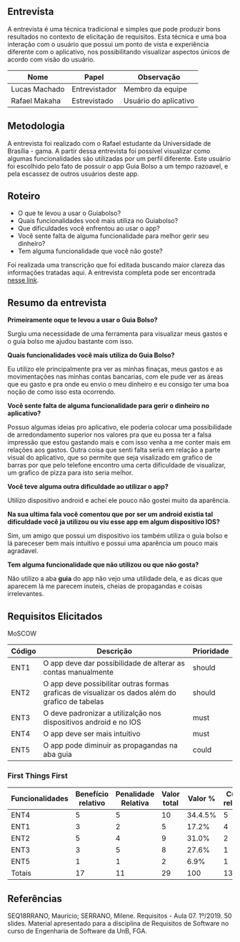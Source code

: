 ## Entrevista

A entrevista é uma técnica tradicional e simples que pode produzir bons resultados no contexto de elicitação de requisitos. Esta técnica e uma boa interação com o usuário que possui um ponto de vista e experiência diferente com o aplicativo, nos possibilitando visualizar aspectos únicos de acordo com visão do usuário.

|Nome|Papel|Observação|
|--|--|--|
|Lucas Machado|Entrevistador|Membro da equipe|
|Rafael Makaha|Estrevistado|Usuário do aplicativo|

## Metodologia

A entrevista foi realizado com o Rafael estudante da Universidade de Brasília - gama. A partir dessa entrevista foi possível visualizar como algumas funcionalidades são utilizadas por um perfil diferente. Este usuário foi escolhido pelo fato de possuir o app Guia Bolso a um tempo razoavel, e pela escassez de outros usuários deste app.



## Roteiro

 * O que te levou a usar o Guiabolso?
 * Quais funcionalidades você mais utiliza no Guiabolso?
 * Que dificuldades você enfrentou ao usar o app?
 * Você sente falta de alguma funcionalidade para melhor gerir seu dinheiro?
 * Tem alguma funcionalidade que você não goste?

 Foi realizada uma transcrição que foi editada buscando maior clareza das informações tratadas aqui. A entrevista completa pode ser encontrada [nesse link](https://www.4shared.com/mp3/cQeSH3Bkee/entrevista.html).

## Resumo da entrevista

**Primeiramente oque te levou a usar o Guia Bolso?**

Surgiu uma necessidade de uma ferramenta para visualizar meus gastos e o guia bolso me ajudou bastante com isso.

**Quais funcionalidades você mais utiliza do Guia Bolso?**

Eu utilizo ele principalmente pra ver as minhas finaças, meus gastos e as movimentações nas minhas contas bancarias, com ele pude ver as áreas que eu gasto e pra onde eu envio o meu dinheiro e eu consigo ter uma boa noção de como isso esta ocorrendo.

**Você sente falta de alguma funcionalidade para gerir o dinheiro no aplicativo?**

Possuo algumas ideias pro aplicativo, ele poderia colocar uma possibilidade de arredondamento superior nos valores pra que eu possa ter a falsa impressão que estou gastando mais e com isso venha a me conter mais em relações aos gastos. Outra coisa que senti falta seria em relação a parte visual do aplicativo, que so permite que seja visalizado em grafico de barras por que pelo telefone encontro uma certa dificuldade de visualizar, um grafico de pizza para isto seria melhor.

**Você teve alguma outra dificuldade ao utilizar o app?**

Utilizo dispositivo android e achei ele pouco não gostei muito da aparência.

**Na sua ultima fala você comentou que por ser um android existia tal dificuldade você ja utilizou ou viu esse app em algum dispositivo IOS?**

Sim, um amigo que possui um dispositivo ios também utiliza o guia bolso e lá pareceser bem mais intuitivo e possui uma aparência um pouco mais agradavel.

**Tem alguma funcionalidade que não utilizou ou que não gosta?**

Não utilizo a aba **guia** do app não vejo uma utilidade dela, e as dicas que aparecem lá me parecem inuteis, cheias de propagandas e coisas irrelevantes.

## Requisitos Elicitados

MoSCOW

| Código | Descrição | Prioridade |
| -- | -- | -- |
| ENT1 |O app deve dar possibilidade de alterar as contas manualmente|should|
| ENT2 |O app deve possibilitar outras formas graficas de visualizar os dados além do grafico de tabelas|should|
| ENT3 |O deve padronizar a utilizalção nos dispositivos android e no IOS|must|
| ENT4 |O app deve ser mais intuitivo|must|
| ENT5 |O app pode diminuir as propagandas na aba guia|could|

### First Things First

| Funcionalidades | Benefício relativo | Penalidade Relativa | Valor total | Valor % | Custo relativo | Custo | Risco relativo | Risco % | Priorida    de |
|--|--|--|--|--|--|--|--|--|--|
| ENT4 | 5 | 5 | 10 | 34.4.5% | 5 | 4.1% | 5 | 23.8% | 1.065 |
| ENT1 | 3 | 2 | 5 | 17.2% | 4 | 16.6% | 2 | 9.5% | 0.403 |
| ENT2 | 5 | 4 | 9 | 31.0% | 2 | 4.1% | 5 | 23.8% | 0.243 |
| ENT3 | 3 | 5 | 8 | 27.6% | 1 | 2% | 4 | 19.0% | 0.424 |
| ENT5 | 1 | 1 | 2 | 6.9% | 1 | 2% | 5 | 23.8% | 0.424 |
| Totais | 17 | 11 | 29 | 100 | 13 | 100 | 21 | 100 |  

## Referências
SEQ18RRANO, Maurício; SERRANO, Milene. Requisitos - Aula 07. 1º/2019. 50 slides. Material apresentado para a disciplina de Requisitos de Software no curso de Engenharia de Software da UnB, FGA.
